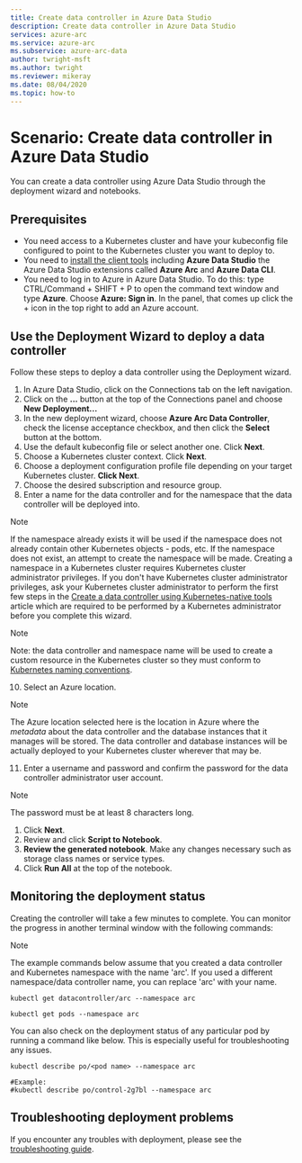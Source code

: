 ```yaml
---
title: Create data controller in Azure Data Studio
description: Create data controller in Azure Data Studio
services: azure-arc
ms.service: azure-arc
ms.subservice: azure-arc-data
author: twright-msft
ms.author: twright
ms.reviewer: mikeray
ms.date: 08/04/2020
ms.topic: how-to
---
```


# Scenario: Create data controller in Azure Data Studio

You can create a data controller using Azure Data Studio through the deployment wizard and notebooks.

## Prerequisites

- You need access to a Kubernetes cluster and have your kubeconfig file configured to point to the Kubernetes cluster you want to deploy to.
- You need to [install the client tools](install-client-tools.md) including **Azure Data Studio** the Azure Data Studio extensions called **Azure Arc** and **Azure Data CLI**.
- You need to log in to Azure in Azure Data Studio.  To do this: type CTRL/Command + SHIFT + P to open the command text window and type **Azure**.  Choose **Azure: Sign in**.   In the panel, that comes up click the + icon in the top right to add an Azure account.

## Use the Deployment Wizard to deploy a data controller

Follow these steps to deploy a data controller using the Deployment wizard.

1. In Azure Data Studio, click on the Connections tab on the left navigation.
2. Click on the **...** button at the top of the Connections panel and choose **New Deployment...**
3. In the new deployment wizard, choose **Azure Arc Data Controller**, check the license acceptance checkbox, and then click the **Select** button at the bottom.
4. Use the default kubeconfig file or select another one.  Click **Next**.
5. Choose a Kubernetes cluster context. Click **Next**.
6. Choose a deployment configuration profile file depending on your target Kubernetes cluster. **Click Next**.
8. Choose the desired subscription and resource group.
9. Enter a name for the data controller and for the namespace that the data controller will be deployed into.  

> [!NOTE]
> If the namespace already exists it will be used if the namespace does not already contain other Kubernetes objects - pods, etc.  If the namespace does not exist, an attempt to create the namespace will be made.  Creating a namespace in a Kubernetes cluster requires Kubernetes cluster administrator privileges.  If you don't have Kubernetes cluster administrator privileges, ask your Kubernetes cluster administrator to perform the first few steps in the [Create a data controller using Kubernetes-native tools](./create-data-controller-using-k8s-native-tools.md) article which are required to be performed by a Kubernetes administrator before you complete this wizard.

> [!NOTE]
> Note: the data controller and namespace name will be used to create a custom resource in the Kubernetes cluster so they must conform to [Kubernetes naming conventions](https://kubernetes.io/docs/concepts/overview/working-with-objects/names/#names).

10. Select an Azure location.
   
> [!NOTE]
> The Azure location selected here is the location in Azure where the *metadata* about the data controller and the database instances that it manages will be stored.  The data controller and database instances will be actually deployed to your Kubernetes cluster wherever that may be.

11.  Enter a username and password and confirm the password for the data controller administrator user account.

> [!NOTE]
> The password must be at least 8 characters long.

1.  Click **Next**.
2.  Review and click **Script to Notebook**.
3.  **Review the generated notebook**.  Make any changes necessary such as storage class names or service types.
4.  Click **Run All** at the top of the notebook.

## Monitoring the deployment status

Creating the controller will take a few minutes to complete. You can monitor the progress in another terminal window with the following commands:

> [!NOTE]
>  The example commands below assume that you created a data controller and Kubernetes namespace with the name 'arc'.  If you used a different namespace/data controller name, you can replace 'arc' with your name.

```console
kubectl get datacontroller/arc --namespace arc
```

```console
kubectl get pods --namespace arc
```

You can also check on the deployment status of any particular pod by running a command like below.  This is especially useful for troubleshooting any issues.

```console
kubectl describe po/<pod name> --namespace arc

#Example:
#kubectl describe po/control-2g7bl --namespace arc
```

## Troubleshooting deployment problems

If you encounter any troubles with deployment, please see the [troubleshooting guide](troubleshooting.md).